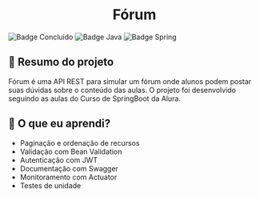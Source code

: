 <h1 align="center"> Fórum </h1>

![Badge Concluído](https://img.shields.io/static/v1?label=Status&message=Concluído&color=success&style=for-the-badge)
![Badge Java](https://img.shields.io/static/v1?label=Java&message=17&color=orange&style=for-the-badge&logo=java)
![Badge Spring](https://img.shields.io/static/v1?label=Spring&message=v2.6.2&color=brightgreen&style=for-the-badge&logo=spring)

## :book: Resumo do projeto
Fórum é uma API REST para simular um fórum onde alunos podem postar suas dúvidas sobre o conteúdo das aulas.
O projeto foi desenvolvido seguindo as aulas do Curso de SpringBoot da Alura.

## :book: O que eu aprendi?
- Paginação e ordenação de recursos
- Validação com Bean Validation
- Autenticação com JWT
- Documentação com Swagger
- Monitoramento com Actuator
- Testes de unidade